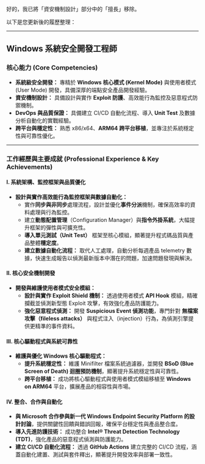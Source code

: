 好的，我已將「資安機制設計」部分中的「擅長」移除。

以下是您更新後的履歷整理：

---

## **Windows 系統安全開發工程師**

### **核心能力 (Core Competencies)**

* **系統級安全開發：** 專精於 **Windows 核心模式 (Kernel Mode)** 與使用者模式 (User Mode) 開發，具備深厚的端點安全產品開發經驗。
* **資安機制設計：** 具備設計與實作 **Exploit 防護**、高效能行為監控及惡意程式防禦機制。
* **DevOps 與品質保證：** 具備建立 CI/CD 自動化流程、導入 **Unit Test** 及數據分析自動化的實戰經驗。
* **跨平台與穩定性：** 熟悉 x86/x64、**ARM64 跨平台移植**，並專注於系統穩定性與可靠性優化。

---

### **工作經歷與主要成就 (Professional Experience & Key Achievements)**

#### **I. 系統架構、監控框架與品質優化**

* **設計與實作高效能行為監控框架與數據自動化：**
    * 實作**同步與非同步**處理流程，設計並優化**事件分派**機制，確保高效率的資料處理與行為監控。
    * 建立**動態配置管理**（Configuration Manager）與**指令外掛系統**，大幅提升框架的彈性與可擴充性。
    * **導入單元測試（Unit Test）** 框架至核心模組，顯著提升程式碼品質與產品整體**穩定度**。
    * **建立數據自動化流程：** 取代人工處理，自動分析每週產品 telemetry 數據，快速生成報告以偵測最新版本中潛在的問題，加速問題發現與解決。

#### **II. 核心安全機制開發**

* **開發與維護使用者模式安全模組：**
    * **設計與實作 Exploit Shield 機制：** 透過使用者模式 **API Hook** 模組，精確攔截並偵測新型態 Exploit 攻擊，有效強化產品防護能力。
    * **強化惡意程式偵測：** 開發 **Suspicious Event 偵測功能**，專門針對 **無檔案攻擊（fileless attacks）** 與程式注入（injection）行為，為偵測引擎提供更精準的事件資料。

#### **III. 核心驅動程式與系統可靠性**

* **維護與優化 Windows 核心驅動程式：**
    * **提升系統穩定性：** 維護 Minifilter 檔案系統過濾器，並開發 **BSoD (Blue Screen of Death) 迴圈預防機制**，顯著提升系統穩定性與可靠性。
    * **跨平台移植：** 成功將核心驅動程式與使用者模式模組移植至 **Windows on ARM64** 平台，擴展產品的相容性與市場。

#### **IV. 整合、合作與自動化**

* **與 Microsoft 合作參與新一代 Windows Endpoint Security Platform 的設計討論**，提供關鍵性回饋與錯誤回報，確保平台穩定性與產品整合度。
* **導入先進防護技術：** 成功整合 **Intel® Threat Detection Technology (TDT)**，強化產品的惡意程式偵測與防護能力。
* **建立 CI/CD 自動化流程：** 透過 **GitHub Actions** 建立完整的 CI/CD 流程，涵蓋自動化建置、測試與套件釋出，顯著提升開發效率與部署一致性。

